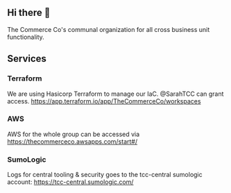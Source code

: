 ## Hi there 👋

The Commerce Co's communal organization for all cross business unit functionality.

## Services

### Terraform
We are using Hasicorp Terraform to manage our IaC.
@SarahTCC can grant access.
https://app.terraform.io/app/TheCommerceCo/workspaces

### AWS
AWS for the whole group can be accessed via https://thecommerceco.awsapps.com/start#/

### SumoLogic
Logs for central tooling & security goes to the tcc-central sumologic account:
https://tcc-central.sumologic.com/

